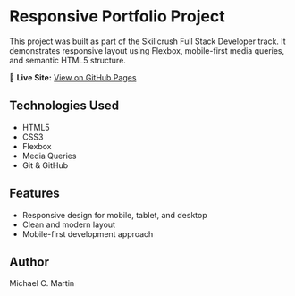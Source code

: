 # Responsive Portfolio Project

This project was built as part of the Skillcrush Full Stack Developer track. It demonstrates responsive layout using Flexbox, mobile-first media queries, and semantic HTML5 structure.

🔗 **Live Site:** [View on GitHub Pages](https://michael-m9.github.io/flexbox-html5-boilerplate-commit/)

## Technologies Used
- HTML5
- CSS3
- Flexbox
- Media Queries
- Git & GitHub

## Features
- Responsive design for mobile, tablet, and desktop
- Clean and modern layout
- Mobile-first development approach

## Author
Michael C. Martin
